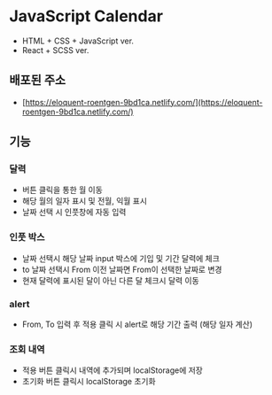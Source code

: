 # JavaScript Calendar

- HTML + CSS + JavaScript ver.
- React + SCSS ver.

## 배포된 주소

- [https://eloquent-roentgen-9bd1ca.netlify.com/](https://eloquent-roentgen-9bd1ca.netlify.com/)

## 기능

### 달력

- 버튼 클릭을 통한 월 이동
- 해당 월의 일자 표시 및 전월, 익월 표시
- 날짜 선택 시 인풋창에 자동 입력

### 인풋 박스

- 날짜 선택시 해당 날짜 input 박스에 기입 및 기간 달력에 체크
- to 날짜 선택시 From 이전 날짜면 From이 선택한 날짜로 변경
- 현재 달력에 표시된 달이 아닌 다른 달 체크시 달력 이동

### alert

- From, To 입력 후 적용 클릭 시 alert로 해당 기간 출력 (해당 일자 계산)

### 조회 내역

- 적용 버튼 클릭시 내역에 추가되며 localStorage에 저장
- 초기화 버튼 클릭시 localStorage 초기화
